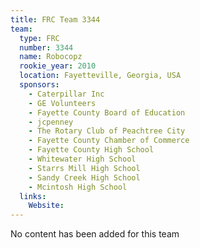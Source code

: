 ```yaml
---
title: FRC Team 3344
team:
  type: FRC
  number: 3344
  name: Robocopz
  rookie_year: 2010
  location: Fayetteville, Georgia, USA
  sponsors:
    - Caterpillar Inc
    - GE Volunteers
    - Fayette County Board of Education
    - jcpenney
    - The Rotary Club of Peachtree City
    - Fayette County Chamber of Commerce
    - Fayette County High School
    - Whitewater High School
    - Starrs Mill High School
    - Sandy Creek High School
    - Mcintosh High School
  links:
    Website: 
---
```

No content has been added for this team
